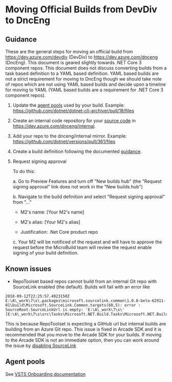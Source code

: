 # Moving Official Builds from DevDiv to DncEng

## Guidance

These are the general steps for moving an official build from https://dev.azure.com/devdiv (DevDiv) to https://dev.azure.com/dnceng (DncEng).  This document is geared slightly towards .NET Core 3 component repos.  This document does not discuss converting builds from a task based definition to a YAML based definition.  YAML based builds are not a strict requirement for moving to DncEng though we should take note of repos which are not using YAML based builds and decide upon a timeline for moving to YAML (YAML based builds are a requirement for .NET Core 3 component repos).

1. Update the [agent pools](#agent-pools) used by your build.  Example: https://github.com/dotnet/dotnet-cli-archiver/pull/18/files

2. Create an internal code repository for your [source code](https://github.com/dotnet/arcade/blob/master/Documentation/VSTS/VSTSGuidance.md#source-code) in https://dev.azure.com/dnceng/internal.

3. Add your repo to the dnceng/internal mirror. Example: https://github.com/dotnet/versions/pull/361/files

4. Create a build definition following the documented [guidance](https://github.com/dotnet/arcade/blob/master/Documentation/VSTS/VSTSGuidance.md#build-definitions).

5. Request signing approval

   To do this: 

    a. Go to Preview Features and turn off "New builds hub" (the "Request signing approval" link does not work in the "New builds hub")

    b. Navigate to the build definition and select "Request signing approval" from "..."

      - M2's name: [Your M2's name]

      - M2's alias: [Your M2's alias]

      - Justification: .Net Core product repo

    c. Your M2 will be notificed of the request and will have to approve the request before the MicroBuild team will review the request enable signing of your build definition.

## Known issues

- RepoToolset based repos cannot build from an internal Git repo with SourceLink enabled (the default).  Builds will fail with an error like

```
2018-09-12T22:25:57.4923150Z E:\A\_work\7\s\.packages\microsoft.sourcelink.common\1.0.0-beta-62911-01\build\Microsoft.SourceLink.Common.targets(60,5): error : SourceRoot.SourceLinkUrl is empty: 'E:\A\_work\7\s\' [E:\A\_work\7\s\src\Tasks\Microsoft.NET.Build.Tasks\Microsoft.NET.Build.Tasks.csproj]
```

This is because RepoToolset is expecting a GitHub url but internal builds are building from an Azure Git repo.  This issue is fixed in Arcade SDK and it is recommended that you move to the Arcade SDK for your builds.  If moving to the Arcade SDK is not an immediate option, then you can work around the issue by [disabling SourceLink](https://github.com/dotnet/sourcelink/blob/master/docs/README.md#enablesourcelink)

## Agent pools

See [VSTS Onboarding documentation](./VSTSOnboarding.md#agent-queues)

